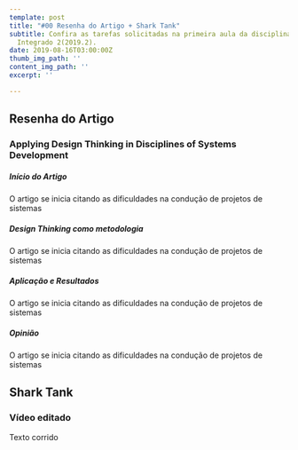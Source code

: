 ```yaml
---
template: post
title: "#00 Resenha do Artigo + Shark Tank"
subtitle: Confira as tarefas solicitadas na primeira aula da disciplina de Projeto
  Integrado 2(2019.2).
date: 2019-08-16T03:00:00Z
thumb_img_path: ''
content_img_path: ''
excerpt: ''

---
```

## Resenha do Artigo

### Applying Design Thinking in Disciplines of Systems Development

##### _Início do Artigo_

O artigo se inicia citando as dificuldades na condução de projetos de sistemas

##### _Design Thinking como metodologia_

O artigo se inicia citando as dificuldades na condução de projetos de sistemas

##### _Aplicação e Resultados_

O artigo se inicia citando as dificuldades na condução de projetos de sistemas

##### _Opinião_

O artigo se inicia citando as dificuldades na condução de projetos de sistemas

## Shark Tank

### Vídeo editado

Texto corrido